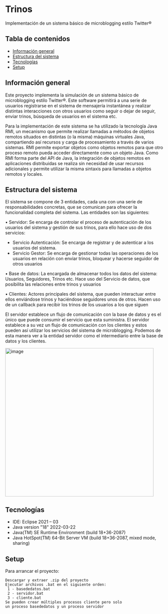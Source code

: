 # Trinos
Implementación de un sistema básico de microblogging estilo Twitter®

## Tabla de contenidos
* [Información general](#información-general)
* [Estructura del sistema](#estructura-del-sistema)
* [Tecnologías](#tecnologías)
* [Setup](#setup)

## Información general

Este proyecto implementa la simulación de un sistema básico de microblogging estilo Twitter®. Este software permitirá a una serie de usuarios 
registrarse en el sistema de mensajería instantánea y realizar distintas interacciones con otros usuarios como seguir o dejar de seguir,
enviar trinos, búsqueda de usuarios en el sistema etc.

Para la implementación de este sistema se ha utilizado la tecnología Java RMI, un mecanismo que permite realizar llamadas a métodos de objetos 
remotos situados en distintas (o la misma) máquinas virtuales Java, compartiendo así recursos y carga de procesamiento a través de varios
sistemas. RMI permite exportar objetos como objetos remotos para que otro proceso remoto pueda acceder directamente como un objeto Java. 
Como RMI forma parte del API de Java, la integración de objetos remotos en aplicaciones distribuidas se realiza sin necesidad de usar recursos 
adicionales y permite utilizar la misma sintaxis para llamadas a objetos remotos y locales.


## Estructura del sistema

El sistema se compone de 3 entidades, cada una con una serie de responsabilidades concretas, que se comunican para ofrecer la funcionalidad completa del
sistema. Las entidades son las siguientes:

• Servidor: Se encarga de controlar el proceso de autenticación de los usuarios del sistema y gestión de sus trinos, para ello hace uso de dos servicios:

* Servicio Autenticación: Se encarga de registrar y de autenticar a los usuarios del
sistema.
* Servicio Gestor: Se encarga de gestionar todas las operaciones de los usuarios en
relación con enviar trinos, bloquear y hacerse seguidor de otros usuarios

• Base de datos: La encargada de almacenar todos los datos del sistema: Usuarios, Seguidores, Trinos etc. Hace uso del Servicio de datos, que posibilita las 
relaciones entre trinos y usuarios

• Clientes: Actores principales del sistema, que pueden interactuar entre ellos enviándose trinos y haciéndose seguidores unos de otros. 
Hacen uso de un callback para recibir los trinos de los usuarios a los que siguen

El servidor establece un flujo de comunicación con la base de datos y es el único que puede consumir el servicio que esta suministra. El servidor establece 
a su vez un flujo de comunicación con los clientes y estos pueden así utilizar los servicios del sistema de microblogging. Podemos de esta manera ver a la
entidad servidor como el intermediario entre la base de datos y los clientes.

<img width="473" alt="image" src="https://user-images.githubusercontent.com/86284395/214815251-c88f1f77-6e47-424c-99ba-8c6e7655fd30.png">


## Tecnologías

* IDE: Eclipse 2021 – 03
* Java version "18" 2022-03-22
* Java(TM) SE Runtime Environment (build 18+36-2087)
* Java HotSpot(TM) 64-Bit Server VM (build 18+36-2087, mixed mode, sharing)


## Setup
Para arrancar el proyecto:

```
Descargar y extraer .zip del proyecto
Ejecutar archivos .bat en el siguiente orden:
 1 - basededatos.bat
 2 - servidor.bat
 3 - cliente.bat
Se pueden crear múltiples procesos cliente pero solo 
un proceso basededatos y un proceso servidor

```

